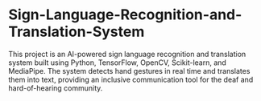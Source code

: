 # Sign-Language-Recognition-and-Translation-System
This project is an AI-powered sign language recognition and translation system built using Python, TensorFlow, OpenCV, Scikit-learn, and MediaPipe. The system detects hand gestures in real time and translates them into text, providing an inclusive communication tool for the deaf and hard-of-hearing community.
